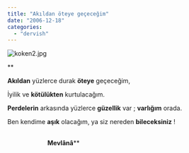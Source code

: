 ```yaml
---
title: "Akıldan öteye geçeceğim"
date: "2006-12-18"
categories: 
  - "dervish"
---
```


![koken2.jpg](/uploads/2006/12/koken2.kucukresim.jpg)

**

**Akıldan** yüzlerce durak **öteye** geçeceğim,

İyilik ve **kötülükten** kurtulacağım.

**Perdelerin** arkasında yüzlerce **güzellik** var ; **varlığım** orada.

Ben kendime **aşık** olacağım, ya siz nereden **bileceksiniz** !

                                                                                                                                                       **Mevlânâ****
